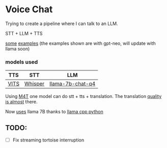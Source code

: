 # Voice Chat

Trying to create a pipeline where I can talk to an LLM.

STT + LLM + TTS

[some](./media/john_call_new.mp3) [examples](./media/john_call.mp3) (the examples shown are with gpt-neo, will update with llama soon)

### models used

| TTS                                                         | STT                                          | LLM                                                                    |
|-------------------------------------------------------------|----------------------------------------------|------------------------------------------------------------------------|
| [VITS](https://jaywalnut310.github.io/vits-demo/index.html) | [Whisper](https://github.com/openai/whisper) | [llama-7b-chat-q4](https://huggingface.co/TheBloke/Llama-2-7B-Chat-GGUF) |

Using [M4T](https://github.com/facebookresearch/seamless_communication) one model can do stt + tts + translation.
The translation [quality is almost](./media/translation_quality.png) there.

Now [uses](main_llama.py) llama 7B thanks to [llama cpp python](https://github.com/abetlen/llama-cpp-python)



## TODO:
- [ ] Fix streaming tortoise interruption

